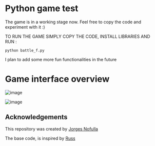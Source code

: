 # Python game test
The game is in a working stage now. Feel free to copy the code and experiment with it :) 

TO RUN THE GAME SIMPLY COPY THE CODE, INSTALL LIBRARIES AND RUN :

```
python battle_f.py
```

I plan to add some more fun functionalities in the future
# Game interface overview 

![image](https://github.com/user-attachments/assets/f52b828a-d70a-48a7-abf5-4c747df7d976)

![image](https://github.com/user-attachments/assets/8d39530e-5ac5-45ca-bed0-47aea7cf8613)



## Acknowledgements

This repository was created by [Jorges Nofulla](https://www.linkedin.com/in/jorges-nofulla-5a3139223/)


The base code, is inspired by [Russ](https://github.com/russs123/Battle)
